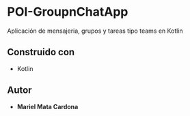 # POI-GroupnChatApp
Aplicación de mensajeria, grupos y tareas tipo teams en Kotlin

## Construido con
* Kotlin

## Autor
* **Mariel Mata Cardona** 
